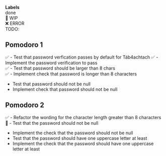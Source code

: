 **Labels**  
done  
🚧 WIP  
❌ ERROR  
TODO:  

## Pomodoro 1  
✅ - Test that password verfication passes by default for Táb4achtach
✅ - Implement the password verification to pass  
✅ - Test that password should be larger than 8 chars  
✅ - Implement check that password is longer than 8 characters  
- Test that password should not be null  
- Implement check that password should not be null  

## Pomodoro 2  
✅ - Refactor the wording for the character length greater than 8 characters  
🚧 - Test that the password should not be null  
- Implement the check that the password should not be null  
- Test that the password should have one uppercase letter at least  
- Implement the check that the password should have one uppercase letter at least  
